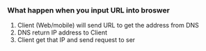 ### What happen when you input URL into broswer
1. Client (Web/mobile) will send URL to get the address from DNS
2. DNS return IP address to Client
3. Client get that IP and send request to ser